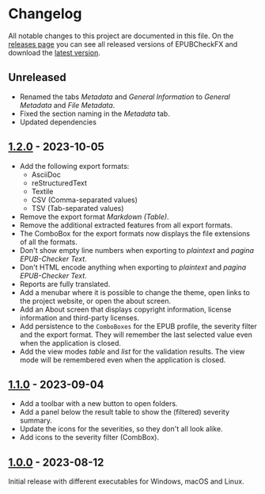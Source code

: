 # Changelog

All notable changes to this project are documented in this file. On the [releases page](https://github.com/Wandmalfarbe/EPUBCheckFX/releases) you can see all released versions of EPUBCheckFX and download the [latest version](https://github.com/Wandmalfarbe/EPUBCheckFX/releases/latest).

## Unreleased

- Renamed the tabs *Metadata* and *General Information* to *General Metadata* and *File Metadata*.
- Fixed the section naming in the *Metadata* tab.
- Updated dependencies

## [1.2.0] - 2023-10-05

- Add the following export formats:
  - AsciiDoc
  - reStructuredText
  - Textile
  - CSV (Comma-separated values)
  - TSV (Tab-separated values)
- Remove the export format *Markdown (Table)*.
- Remove the additional extracted features from all export formats.
- The ComboBox for the export formats now displays the file extensions of all the formats.
- Don't show empty line numbers when exporting to *plaintext* and *pagina EPUB-Checker Text*.
- Don't HTML encode anything when exporting to *plaintext* and *pagina EPUB-Checker Text*.
- Reports are fully translated.
- Add a menubar where it is possible to change the theme, open links to the project website, or open the about screen.
- Add an About screen that displays copyright information, license information and third-party licenses.
- Add persistence to the `ComboBoxes` for the EPUB profile, the severity filter and the export format.
  They will remember the last selected value even when the application is closed.
- Add the view modes *table* and *list* for the validation results. The view mode will be remembered even
  when the application is closed.

## [1.1.0] - 2023-09-04

- Add a toolbar with a new button to open folders.
- Add a panel below the result table to show the (filtered) severity summary.
- Update the icons for the severities, so they don't all look alike.
- Add icons to the severity filter (CombBox).

## [1.0.0] - 2023-08-12

Initial release with different executables for Windows, macOS and Linux.

[1.2.0]: https://github.com/Wandmalfarbe/EPUBCheckFX/compare/v1.1.0...1.2.0
[1.1.0]: https://github.com/Wandmalfarbe/EPUBCheckFX/compare/v1.0.0...1.1.0
[1.0.0]: https://github.com/Wandmalfarbe/EPUBCheckFX/releases/tag/v1.0.0

